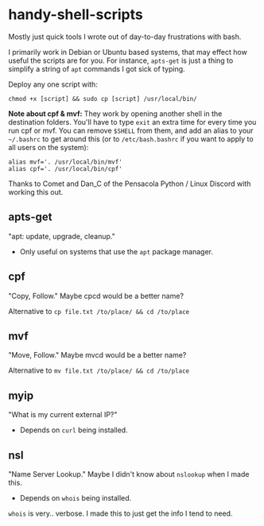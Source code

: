 # handy-shell-scripts
Mostly just quick tools I wrote out of day-to-day frustrations with bash.

I primarily work in Debian or Ubuntu based systems, that may effect how useful the scripts are for you. For instance, `apts-get` is just a thing to simplify a string of `apt` commands I got sick of typing.

Deploy any one script with:
```
chmod +x [script] && sudo cp [script] /usr/local/bin/
```
**Note about cpf & mvf:**  They work by opening another shell in the destination folders. You'll have to type `exit` an extra time for every time you run cpf or mvf.  You can remove `$SHELL` from them, and add an alias to your `~/.bashrc` to get around this (or to `/etc/bash.bashrc` if you want to apply to all users on the system):
```
alias mvf='. /usr/local/bin/mvf'
alias cpf='. /usr/local/bin/cpf'
```
Thanks to Comet and Dan_C of the Pensacola Python / Linux Discord with working this out.

## apts-get
"apt: update, upgrade, cleanup."
- Only useful on systems that use the `apt` package manager.

## cpf
"Copy, Follow." Maybe cpcd would be a better name?

Alternative to `cp file.txt /to/place/ && cd /to/place`

## mvf
"Move, Follow." Maybe mvcd would be a better name?

Alternative to `mv file.txt /to/place/ && cd /to/place`

## myip
"What is my current external IP?"
- Depends on `curl` being installed.

## nsl
"Name Server Lookup." Maybe I didn't know about `nslookup` when I made this.
- Depends on `whois` being installed.

`whois` is very.. verbose.  I made this to just get the info I tend to need.
